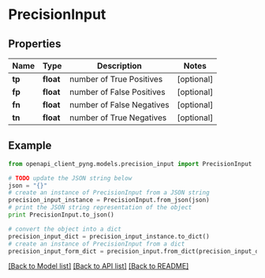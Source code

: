 # PrecisionInput


## Properties
Name | Type | Description | Notes
------------ | ------------- | ------------- | -------------
**tp** | **float** | number of True Positives | [optional] 
**fp** | **float** | number of False Positives | [optional] 
**fn** | **float** | number of False Negatives | [optional] 
**tn** | **float** | number of True Negatives | [optional] 

## Example

```python
from openapi_client_pyng.models.precision_input import PrecisionInput

# TODO update the JSON string below
json = "{}"
# create an instance of PrecisionInput from a JSON string
precision_input_instance = PrecisionInput.from_json(json)
# print the JSON string representation of the object
print PrecisionInput.to_json()

# convert the object into a dict
precision_input_dict = precision_input_instance.to_dict()
# create an instance of PrecisionInput from a dict
precision_input_form_dict = precision_input.from_dict(precision_input_dict)
```
[[Back to Model list]](../README.md#documentation-for-models) [[Back to API list]](../README.md#documentation-for-api-endpoints) [[Back to README]](../README.md)



